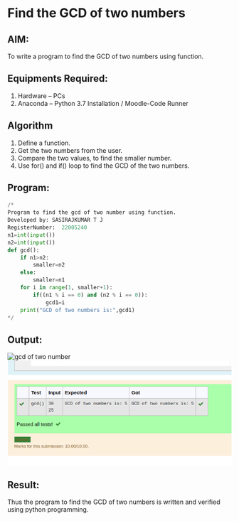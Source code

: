 # Find the GCD of two numbers

## AIM:
To write a program to find the GCD of two numbers using function.

## Equipments Required:
1. Hardware – PCs
2. Anaconda – Python 3.7 Installation / Moodle-Code Runner

## Algorithm
1. Define a function.
2. Get the two numbers from the user.
3. Compare the two values, to find the smaller number.
4. Use for() and if() loop to find the GCD of the two numbers.

## Program:
``` PYTHON
/*
Program to find the gcd of two number using function.
Developed by: SASIRAJKUMAR T J
RegisterNumber:  22005240
n1=int(input())
n2=int(input())
def gcd():
    if n1>n2:
        smaller=n2
    else:
        smaller=n1
    for i in range(1, smaller+1):
        if((n1 % i == 0) and (n2 % i == 0)):
            gcd1=i
    print("GCD of two numbers is:",gcd1)
*/
```

## Output:
![gcd of two number](gcd.png)
![OUTPUT](OUTCOM.png)

## Result:
Thus the program to find the GCD of two numbers is written and verified using python programming.
